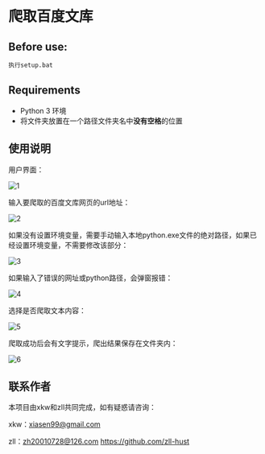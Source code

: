# 爬取百度文库

## Before use:

```python
执行setup.bat
```

## Requirements

- Python 3 环境
- 将文件夹放置在一个路径文件夹名中**没有空格**的位置

## 使用说明

用户界面：

![1](https://github.com/zll-hust/BaiduWenKu-crawler/blob/master/img/1.png)

输入要爬取的百度文库网页的url地址：

![2](https://github.com/zll-hust/BaiduWenKu-crawler/blob/master/img/2.png)

如果没有设置环境变量，需要手动输入本地python.exe文件的绝对路径，如果已经设置环境变量，不需要修改该部分：

![3](https://github.com/zll-hust/BaiduWenKu-crawler/blob/master/img/3.png)

如果输入了错误的网址或python路径，会弹窗报错：

![4](https://github.com/zll-hust/BaiduWenKu-crawler/blob/master/img/5.png)

选择是否爬取文本内容：

![5](https://github.com/zll-hust/BaiduWenKu-crawler/blob/master/img/4.png)

爬取成功后会有文字提示，爬出结果保存在文件夹内：

![6](https://github.com/zll-hust/BaiduWenKu-crawler/blob/master/img/6.png)


## 联系作者

本项目由xkw和zll共同完成，如有疑惑请咨询：

xkw：xiasen99@gmail.com  

zll：zh20010728@126.com   https://github.com/zll-hust



